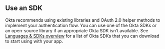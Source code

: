 ## Use an SDK

Okta recommends using existing libraries and OAuth 2.0 helper methods to implement your authentication flow. You can use one of the Okta SDKs or an open-source library if an appropriate Okta SDK isn’t available. See [Languages & SDKs overview](/code/) for a list of Okta SDKs that you can download to start using with your app.
